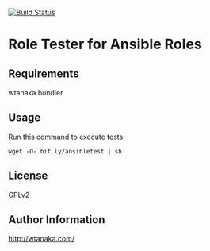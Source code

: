 [![Build Status](https://travis-ci.org/wtanaka/role-tester-ansible.svg?branch=master)](https://travis-ci.org/wtanaka/role-tester-ansible)

Role Tester for Ansible Roles
=============================

Requirements
------------

wtanaka.bundler

Usage
-----

Run this command to execute tests:

```
wget -O- bit.ly/ansibletest | sh
```


License
-------

GPLv2

Author Information
------------------

http://wtanaka.com/
